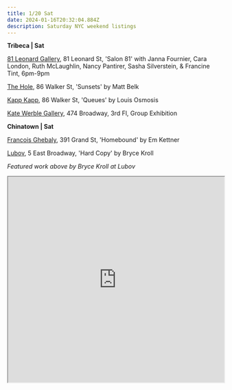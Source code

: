 ```yaml
---
title: 1/20 Sat
date: 2024-01-16T20:32:04.884Z
description: Saturday NYC weekend listings
---
```

**T﻿ribeca | Sat**

[81 Leonard Gallery](https://81leonardgallery.com/), 81 Leonard St, 'Salon 81' with Janna Fournier, Cara London, Ruth McLaughlin, Nancy Pantirer, Sasha Silverstein, & Francine Tint, 6pm-9pm

[The Hole](https://thehole.com/exhibitions/matt-belk-solo), 86 Walker St, 'Sunsets' by Matt Belk

[Kapp Kapp](https://www.kappkapp.com/exhibitions/louis-osmosis-queues), 86 Walker St, 'Queues' by Louis Osmosis

[Kate Werble Gallery](https://www.katewerblegallery.com/), 474 Broadway, 3rd Fl, Group Exhibition

**C﻿hinatown | Sat**

[Francois Ghebaly](https://ghebaly.com/em-kettner-homebound/), 391 Grand St, 'Homebound' by Em Kettner

[Lubov](https://lubov.nyc/bryce-kroll-hard-copy), 5 East Broadway, 'Hard Copy' by Bryce Kroll

*F﻿eatured work above by Bryce Kroll at Lubov*

<iframe src="https://www.google.com/maps/d/u/1/embed?mid=1NkF5t6RXxR-RZnN5WND_aAZKxgDDbO4&ehbc=2E312F" width="100%" height="480"></iframe>